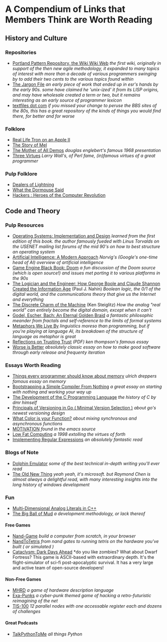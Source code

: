 
# A Compendium of Links that Members Think are Worth Reading

## History and Culture

### Repositories

* [Portland Pattern Repository, the Wiki Wiki Web](http://c2.com/cgi/wiki) *the first wiki, originally in support of the then new agile methodology, it expanded to many topics of interest with more than a decade of various programmers swinging by to add their two cents to the various topics found within*
* [The Jargon File](http://www.catb.org/jargon/html/) *an early piece of work that ended up in esr's hands by the early 90s. some have claimed he 'unix-ized' it from its LISP origins, and may have wholesale created a term or two, but it remains interesting as an early source of programmer lexicon*
* [textfiles dot com](http://textfiles.com/) *if you missed your change to peruse the BBS sites of the 80s, this has a great repository of the kinds of things you would find there, for better and for worse*

### Folklore

* [Real Life Tron on an Apple II](https://blog.danielwellman.com/2008/10/real-life-tron-on-an-apple-iigs.html)
* [The Story of Mel](http://www.catb.org/~esr/jargon/html/story-of-mel.html)
* [The Mother of All Demos](https://www.youtube.com/watch?v=yJDv-zdhzMY) *douglas englebert's famous 1968 presentation*
* [Three Virtues](https://thethreevirtues.com/) *Larry Wall's, of Perl fame, (in)famous virtues of a great programmer*

### Pulp Folklore

* [Dealers of Lightning](http://www.amazon.com/Dealers-Lightning-Xerox-PARC-Computer/dp/0887309895)
* [What the Dormouse Said](http://www.amazon.com/What-Dormouse-Said-Counterculture-Personal/dp/0143036769)
* [Hackers : Heroes of the Computer Revolution](http://www.amazon.com/Hackers-Computer-Revolution-Anniversary-Edition/dp/1449388396)

## Code and Theory

### Pulp Resources

* [Operating Systems: Implementation and Design](http://www.amazon.com/Operating-Systems-Implementation-Prentice-Hall-Software/dp/0136374069) *learned from the first edition of this book. the author famously fueded with Linus Torvalds on the USENET mailing list forums of the mid 90's on how to best structure an operating system*
* [Artificial Intelligence: A Modern Approach](http://aima.cs.berkeley.edu/) *Norvig's (Google's one-time head of AI) overview of artificial intelligence*
* [Game Engine Black Book: Doom](https://www.amazon.com/Game-Engine-Black-Book-Doom/dp/1987418433) *a fun discussion of the Doom source (which is open source!) and issues met porting it to various platforms in the 90s*
* [The Logician and the Engineer: How George Boole and Claude Shannon Created the Information Age](https://www.barnesandnoble.com/w/the-logician-and-the-engineer-paul-j-nahin/1111305221?ean=9780691176000) (Paul J. Nahin) *Boolean logic, the 0/1 of the digital world, and the communications theory that give us the Internet and everything*
* [The Discrete Charm of the Machine](https://www.barnesandnoble.com/w/the-discrete-charm-of-the-machine-kenneth-steiglitz/1128170909?ean=9780691179438) (Ken Steiglitz) *How the analog "real world" can entirely become the digital domain, except when it can't*
* [Godel, Escher, Bach: An Eternal Golden Braid](https://www.amazon.com/G%C3%B6del-Escher-Bach-Eternal-Golden/dp/0465026567) *a fantastic philosophic meander from fractals and self-reference to the limits of formal systems*
* [Metaphors We Live By](http://www.amazon.com/Metaphors-We-Live-George-Lakoff/dp/0226468011) *linguistics moreso than programming, but if you're playing at language AI, its breakdown of the structure of language as metaphor is great*
* [Reflections on Trusting Trust](https://www.cs.cmu.edu/~rdriley/487/papers/Thompson_1984_ReflectionsonTrustingTrust.pdf) *(PDF) ken thompson's famous essay*
* [Worse is Better](https://www.dreamsongs.com/RiseOfWorseIsBetter.html) *absolutely classic essay on how to make good software through early release and frequenty iteration*

### Essays Worth Reading

* [Things every programmer should know about memory](http://lwn.net/Articles/250967/) *ulrich dreppers famous essay on memory*
* [Bootstrapping a Simple Compiler From Nothing](https://web.archive.org/web/20160604035203/http://homepage.ntlworld.com/edmund.grimley-evans/bcompiler.html) *a great essay on starting with nothing and working your way up*
* [The Development of the C Programming Language](https://web.archive.org/web/20080818014037/http://cm.bell-labs.com/who/dmr/chist.html) *the history of C by dmr himself*
* [Principals of Versioning in Go ( Minimal Version Selection )](https://research.swtch.com/vgo-principles) *about go's newest versioning design*
* [What Color is your Function?](https://journal.stuffwithstuff.com/2015/02/01/what-color-is-your-function/) *about mixing synchronous and asynchronous functions*
* [MOTIVATION](https://www.gnu.org/philosophy/motivation.html) *found in the emacs source*
* [Low Fat Computing](http://www.ultratechnology.com/lowfat.htm) *a 1998 extolling the virtues of forth*
* [Implementing Regular Expressions](https://swtch.com/~rsc/regexp/) *an absolutely fantastic read*

### Blogs of Note

* [Dolphin Emulator](https://dolphin-emu.org/blog/) *some of the best technical in-depth writing you'll ever read*
* [The Old New Thing](https://devblogs.microsoft.com/oldnewthing/) *yeah yeah, it's microsoft. but Raymond Chen is almost always a delightful read, with many interesting insights into the long history of windows development*

### Fun

* [Multi-Dimensional Analog Literals in C++](http://www.eelis.net/C++/analogliterals.xhtml)
* [The Big Ball of Mud](http://www.laputan.org/mud/mud.html) *a development methodology, or lack thereof*

#### Free Games

* [Nand-Game](https://nandgame.com/) *build a computer from scratch, in your browser*
* [NandToTetris](https://www.nand2tetris.org/) *from nand gates to running tetris on the hardware you've built ( or simulated )*
* [Cataclysm: Dark Days Ahead](https://github.com/CleverRaven/Cataclysm-DDA) *do you like zombies? What about Dwarf Fortress? This game is ASCII-based with extraordinary depth. It's the flight-simulator of sci-fi post-apocalyptic survival. It has a very large and active team of open-source developers!

#### Non-Free Games

* [MHRD](https://store.steampowered.com/app/576030/MHRD/) *a game of hardware description language*
* [Exa-Punks](https://store.steampowered.com/app/716490/EXAPUNKS/) *a cyber-punk themed game of hacking a retro-futuristic reimagining of the net*
* [TIS-100](https://store.steampowered.com/app/370360/TIS100/) *12 parallel nodes with one accessable register each and dozens of challenges*

#### Great Podcasts

* [TalkPythonToMe](https://talkpythontome.fm) *all things Python*
